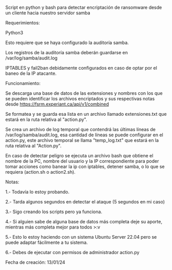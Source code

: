 Script en python y bash para detectar encriptación de ransomware desde un cliente hacia nuestro servidor samba


Requerimientos:

Python3

Esto requiere que se haya configurado la auditoría samba.

Los registros de la auditoría samba deberán guardarse en /var/log/samba/audit.log

IPTABLES y fail2ban debidamente configurados en caso de optar por el baneo de la IP atacante.


Funcionamiento:

Se descarga una base de datos de las extensiones y nombres con los que se pueden identificar los archivos encriptados y sus respectivas notas desde https://fsrm.experiant.ca/api/v1/combined

Se formatea y se guarda esa lista en un archivo llamado extensiones.txt que estará en la ruta relativa al "action.py".

Se crea un archivo de log temporal que contendrá las últimas líneas de /var/log/samba/audit.log, esa cantidad de líneas se puede configurar en el action.py, este archivo temporal se llama "temp_log.txt" que estará en la ruta relativa al "Action.py".

En caso de detectar peligro se ejecuta un archivo bash que obtiene el nombre de la PC, nombre del usuario y la IP correspondiente para poder tomar acciones como banear la ip con iptables, detener samba, o lo que se requiera (action.sh o action2.sh).



Notas:

1.- Todavía lo estoy probando.

2.- Tarda algunos segundos en detectar el ataque (5 segundos en mi caso)

3.- Sigo creando los scripts pero ya funciona.

4.- Si alguien sabe de alguna base de datos más completa deje su aporte, mientras más completa mejor para todos >:v

5.- Esto lo estoy haciendo con un sistema Ubuntu Server 22.04 pero se puede adaptar fácilmente a tu sistema.

6.- Debes de ejecutar con permisos de administrador action.py


Fecha de creación: 13/01/24
